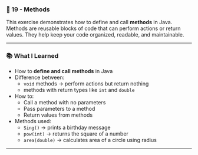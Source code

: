 ### 📁 19 - Methods

This exercise demonstrates how to define and call **methods** in Java. Methods are reusable blocks of code that can perform actions or return values. They help keep your code organized, readable, and maintainable.

---

### 📚 What I Learned

- How to **define and call methods** in Java
- Difference between:
  - `void` methods → perform actions but return nothing
  - methods with return types like `int` and `double`
- How to:
  - Call a method with no parameters
  - Pass parameters to a method
  - Return values from methods
- Methods used:
  - `Sing()` → prints a birthday message
  - `pow(int)` → returns the square of a number
  - `area(double)` → calculates area of a circle using radius

---
